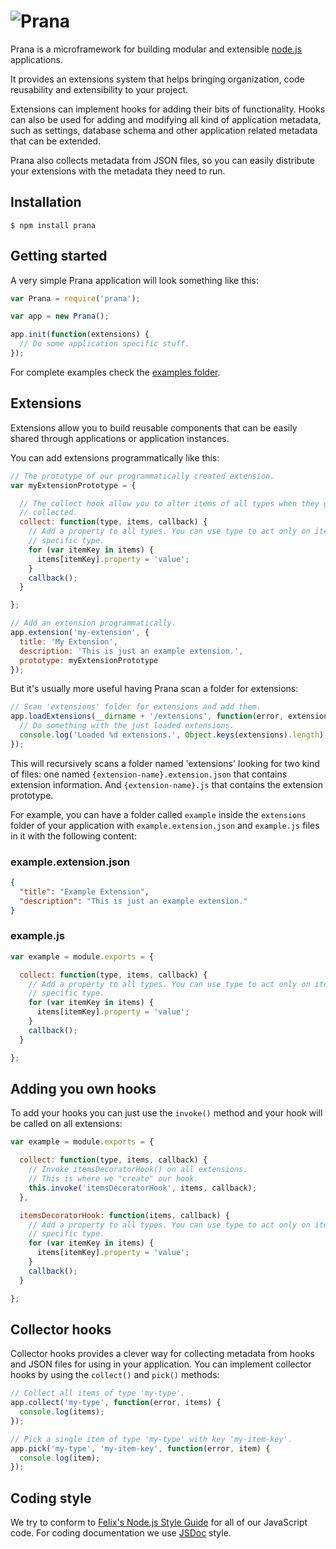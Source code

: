 # ![Prana](http://pranajs.com/images/logo.png)

Prana is a microframework for building modular and extensible [node.js](http://nodejs.org) applications.

It provides an extensions system that helps bringing organization, code reusability and extensibility to your project.

Extensions can implement hooks for adding their bits of functionality. Hooks can also be used for adding and modifying all kind of application metadata, such as settings, database schema and other application related metadata that can be extended.

Prana also collects metadata from JSON files, so you can easily distribute your extensions with the metadata they need to run.

## Installation

    $ npm install prana

## Getting started

A very simple Prana application will look something like this:


```js
var Prana = require('prana');

var app = new Prana();

app.init(function(extensions) {
  // Do some application specific stuff.
});
```

For complete examples check the [examples folder](https://github.com/recidive/prana/tree/master/examples).

## Extensions

Extensions allow you to build reusable components that can be easily shared through applications or application instances.

You can add extensions programmatically like this:

```js
// The prototype of our programmatically created extension.
var myExtensionPrototype = {

  // The collect hook allow you to alter items of all types when they get
  // collected.
  collect: function(type, items, callback) {
    // Add a property to all types. You can use type to act only on items of a
    // specific type.
    for (var itemKey in items) {
      items[itemKey].property = 'value';
    }
    callback();
  }

};

// Add an extension programmatically.
app.extension('my-extension', {
  title: 'My Extension',
  description: 'This is just an example extension.',
  prototype: myExtensionPrototype
});
```

But it's usually more useful having Prana scan a folder for extensions:

```js
// Scan 'extensions' folder for extensions and add them.
app.loadExtensions(__dirname + '/extensions', function(error, extensions) {
  // Do something with the just loaded extensions.
  console.log('Loaded %d extensions.', Object.keys(extensions).length);
});
```

This will recursively scans a folder named 'extensions' looking for two kind of files: one named `{extension-name}.extension.json` that contains extension information. And `{extension-name}.js` that contains the extension prototype.

For example, you can have a folder called `example` inside the `extensions` folder of your application with `example.extension.json` and `example.js` files in it with the following content:

### example.extension.json

```json
{
  "title": "Example Extension",
  "description": "This is just an example extension."
}
```

### example.js

```js
var example = module.exports = {

  collect: function(type, items, callback) {
    // Add a property to all types. You can use type to act only on items of a
    // specific type.
    for (var itemKey in items) {
      items[itemKey].property = 'value';
    }
    callback();
  }

};
```

## Adding you own hooks

To add your hooks you can just use the `invoke()` method and your hook will be called on all extensions:

```js
var example = module.exports = {

  collect: function(type, items, callback) {
    // Invoke itemsDecoratorHook() on all extensions.
    // This is where we "create" our hook.
    this.invoke('itemsDecoratorHook', items, callback);
  },

  itemsDecoratorHook: function(items, callback) {
    // Add a property to all types. You can use type to act only on items of a
    // specific type.
    for (var itemKey in items) {
      items[itemKey].property = 'value';
    }
    callback();
  }

};
```

## Collector hooks

Collector hooks provides a clever way for collecting metadata from hooks and JSON files for using in your application. You can implement collector hooks by using the `collect()` and `pick()` methods:

```js
// Collect all items of type 'my-type'.
app.collect('my-type', function(error, items) {
  console.log(items);
});

// Pick a single item of type 'my-type' with key 'my-item-key'.
app.pick('my-type', 'my-item-key', function(error, item) {
  console.log(item);
});
```

## Coding style

We try to conform to [Felix's Node.js Style Guide](https://github.com/felixge/node-style-guide)
for all of our JavaScript code. For coding documentation we use [JSDoc](http://usejsdoc.org/)
style.
